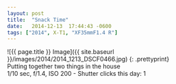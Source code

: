 ```yaml
---
layout: post
title:  "Snack Time"
date:   2014-12-13  17:44:43 -0600
tags: ["2014", X-T1, "XF35mmF1.4 R"]
---
```

![{{ page.title }} Image]({{ site.baseurl }}/images/2014/2014_1213_DSCF0466.jpg)
{: .prettyprint}  
Putting together two things in the house  
1/10 sec, f/1.4, ISO 200 - Shutter clicks this day: 1